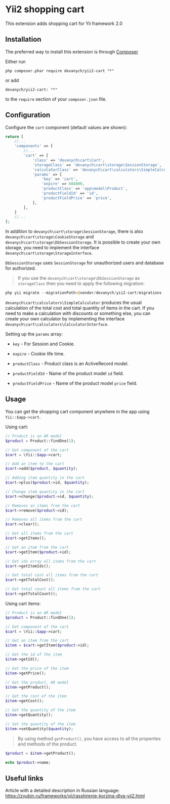 # Yii2 shopping cart 

This extension adds shopping cart for Yii framework 2.0

## Installation

The preferred way to install this extension is through [Composer](https://getcomposer.org/download/)

Either run

```
php composer.phar require devanych/yii2-cart "*"
```

or add

```
devanych/yii2-cart: "*"
```

to the `require` section of your `composer.json` file.

## Configuration

Configure the `cart` component (default values are shown):

```php
return [
    //...
    'components' => [
        //...
        'cart' => [
            'class' => 'devanych\cart\Cart',
            'storageClass' => 'devanych\cart\storage\SessionStorage',
            'calculatorClass' => 'devanych\cart\calculators\SimpleCalculator',
            'params' => [
                'key' => 'cart',
                'expire' => 604800,
                'productClass' => 'app\model\Product',
                'productFieldId' => 'id',
                'productFieldPrice' => 'price',
            ],
        ],
    ]
    //...
];
```

In addition to `devanych\cart\storage\SessionStorage`, there is also `devanych\cart\storage\CookieStorage` and `devanych\cart\storage\DbSessionStorage`. It is possible to create your own storage, you need to implement the interface `devanych\cart\storage\StorageInterface`.

`DbSessionStorage` uses `SessionStorage` for unauthorized users and database for authorized.

> If you use the `devanych\cart\storage\DbSessionStorage` as `storageClass` then you need to apply the following migration:

```php
php yii migrate --migrationPath=@vendor/devanych/yii2-cart/migrations
```

`devanych\cart\calculators\SimpleCalculator` produces the usual calculation of the total cost and total quantity of items in the cart. If you need to make a calculation with discounts or something else, you can create your own calculator by implementing the interface `devanych\cart\calculators\CalculatorInterface`.

Setting up the `params` array: 

* `key` - For Session and Cookie.

* `expire` - Cookie life time.

* `productClass` - Product class is an ActiveRecord model.

* `productFieldId` - Name of the product model `id` field.

* `productFieldPrice` - Name of the product model `price` field.

## Usage

You can get the shopping cart component anywhere in the app using `Yii::$app->cart`.

Using cart:

```php
// Product is an AR model
$product = Product::findOne(1);

// Get component of the cart
$cart = \Yii::$app->cart;

// Add an item to the cart
$cart->add($product, $quantity);

// Adding item quantity in the cart
$cart->plus($product->id, $quantity);

// Change item quantity in the cart
$cart->change($product->id, $quantity);

// Removes an items from the cart
$cart->remove($product->id);

// Removes all items from the cart
$cart->clear();

// Get all items from the cart
$cart->getItems();

// Get an item from the cart
$cart->getItem($product->id);

// Get ids array all items from the cart
$cart->getItemIds();

// Get total cost all items from the cart
$cart->getTotalCost();

// Get total count all items from the cart
$cart->getTotalCount();
```

Using cart items:

```php
// Product is an AR model
$product = Product::findOne(1);

// Get component of the cart
$cart = \Yii::$app->cart;

// Get an item from the cart
$item = $cart->getItem($product->id);

// Get the id of the item
$item->getId();

// Get the price of the item
$item->getPrice();

// Get the product, AR model
$item->getProduct();

// Get the cost of the item
$item->getCost();

// Get the quantity of the item
$item->getQuantity();

// Set the quantity of the item
$item->setQuantity($quantity);
```

> By using method `getProduct()`, you have access to all the properties and methods of the product.

```php
$product = $item->getProduct();

echo $product->name;
```

## Useful links

Article with a detailed description in Russian language: <https://zyubin.ru/frameworks/yii/rasshirenie-korzina-dlya-yii2.html>